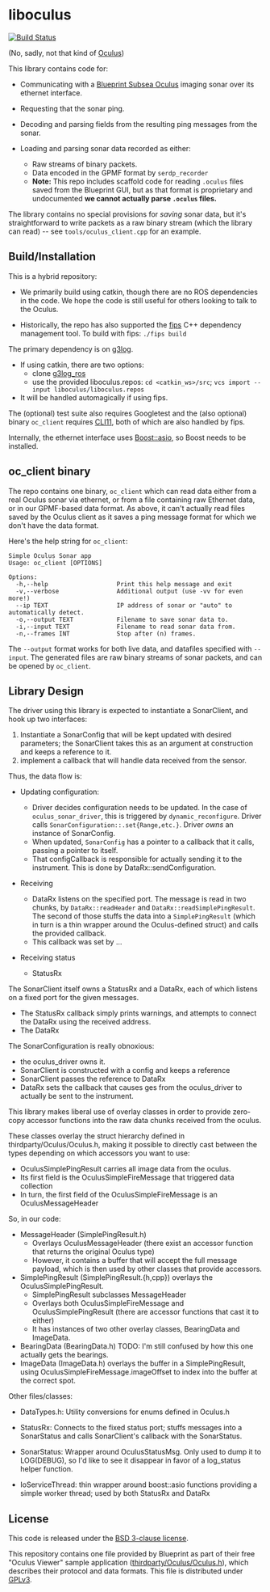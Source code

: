 
# liboculus

[![Build Status](https://github.drone.camhd.science/api/badges/apl-ocean-engineering/liboculus/status.svg)](https://github.drone.camhd.science/apl-ocean-engineering/liboculus)

(No, sadly, not that kind of [Oculus](https://www.oculus.com/))

This library contains code for:

  - Communicating with a [Blueprint Subsea Oculus](https://www.blueprintsubsea.com/oculus/index.php) imaging sonar over
    its ethernet interface.

  - Requesting that the sonar ping.

  - Decoding and parsing fields from the resulting ping messages from the sonar.

  - Loading and parsing sonar data recorded as either:
    - Raw streams of binary packets.
    - Data encoded in the GPMF format by `serdp_recorder`
    - **Note:** This repo includes scaffold code for reading `.oculus` files saved from the Blueprint GUI, but as that format is proprietary and undocumented **we cannot actually parse `.oculus` files.**

The library contains no special provisions for _saving_ sonar data,
but it's straightforward to write packets as a raw binary stream
(which the library can read) -- see `tools/oculus_client.cpp` for an example.

## Build/Installation

This is a hybrid repository:

* We primarily build using catkin, though there are no ROS dependencies in the code. We hope the code is still useful for others looking to talk to the Oculus.

* Historically, the repo has also supported the [fips](http://floooh.github.io/fips/) C++ dependency management tool. To build with fips: `./fips build`

The primary dependency is on [g3log](https://github.com/KjellKod/g3log).
* If using catkin, there are two options:
  * clone [g3log_ros](https://gitlab.com/apl-ocean-engineering/g3log_ros)
  * use the provided liboculus.repos: `cd <catkin_ws>/src`; `vcs import --input liboculus/liboculus.repos`
* It will be handled automagically if using fips.

The (optional) test suite also requires Googletest and the (also optional)
binary `oc_client` requires [CLI11](https://github.com/CLIUtils/CLI11),
both of which are also handled by fips.

Internally, the ethernet interface uses
[Boost::asio](https://www.boost.org/doc/libs/1_66_0/doc/html/boost_asio.html),
so Boost needs to be installed.



## oc_client binary

The repo contains one binary, `oc_client` which can read data either from a
real Oculus sonar via ethernet, or from a file containing raw Ethernet
data, or in our GPMF-based data format.   As above, it can't actually read
files saved by the Oculus client as it saves a ping message format for which
we don't have the data format.

Here's the help string for `oc_client`:

    Simple Oculus Sonar app
    Usage: oc_client [OPTIONS]

    Options:
      -h,--help                   Print this help message and exit
      -v,--verbose                Additional output (use -vv for even more!)
      --ip TEXT                   IP address of sonar or "auto" to automatically detect.
      -o,--output TEXT            Filename to save sonar data to.
      -i,--input TEXT             Filename to read sonar data from.
      -n,--frames INT             Stop after (n) frames.


The `--output` format works for both live data, and datafiles
specified with `--input`.  The generated files are raw binary
streams of sonar packets, and can be opened by `oc_client`.

## Library Design

The driver using this library is expected to instantiate a SonarClient, and hook up two interfaces:
1. Instantiate a SonarConfig that will be kept updated with desired parameters; the SonarClient takes this as an argument at construction and keeps a reference to it.
1. implement a callback that will handle data received from the sensor.

Thus, the data flow is:
* Updating configuration:
  - Driver decides configuration needs to be updated. In the case of `oculus_sonar_driver`, this is triggered by `dynamic_reconfigure`. Driver calls `SonarConfiguration::.set{Range,etc.}`. Driver *owns* an instance of SonarConfig.
  - When updated, `SonarConfig` has a pointer to a callback that it calls, passing a pointer to itself.
  - That configCallback is responsible for actually sending it to the instrument. This is done by DataRx::sendConfiguration.
* Receiving
  - DataRx listens on the specified port. The message is read in two chunks, by `DataRx::readHeader` and `DataRx::readSimplePingResult`. The second of those stuffs the data into a `SimplePingResult` (which in turn is a thin wrapper around the Oculus-defined struct) and calls the provided callback.
  - This callback was set by ...

* Receiving status
  - StatusRx

The SonarClient itself owns a StatusRx and a DataRx, each of which listens on a fixed port for the given messages.
* The StatusRx callback simply prints warnings, and attempts to connect the DataRx using the received address.
* The DataRx


The SonarConfiguration is really obnoxious:
* the oculus_driver owns it.
* SonarClient is constructed with a config and keeps a reference
* SonarClient passes the reference to DataRx
* DataRx sets the callback that causes ges from the oculus_driver to actually be sent to the instrument.



This library makes liberal use of overlay classes in order to provide
zero-copy accessor functions into the raw data chunks received from
the oculus.

These classes overlay the struct hierarchy defined in
thirdparty/Oculus/Oculus.h, making it possible to directly cast between the types depending on which accessors you want to use:
* OculusSimplePingResult carries all image data from the oculus.
* Its first field is the OculusSimpleFireMessage that triggered data collection
* In turn, the first field of the OculusSimpleFireMessage is an OculusMessageHeader

So, in our code:
* MessageHeader (SimplePingResult.h)
  * Overlays OculusMessageHeader (there exist an accessor function that returns the original Oculus type)
  * However, it contains a buffer that will accept the full message payload, which is then used by other classes that provide accessors.
* SimplePingResult (SimplePingResult.{h,cpp}) overlays the OculusSimplePingResult.
  * SimplePingResult subclasses MessageHeader
  * Overlays both OculusSimpleFireMessage and OculusSimplePingResult (there are accessor functions that cast it to either)
  * It has instances of two other overlay classes, BearingData and ImageData.
* BearingData (BearingData.h) TODO: I'm still confused by how this one actually gets the bearings.
* ImageData (ImageData.h) overlays the buffer in a SimplePingResult, using OculusSimpleFireMessage.imageOffset to index into the buffer at the correct spot.


Other files/classes:
* DataTypes.h: Utility conversions for enums defined in Oculus.h

* StatusRx: Connects to the fixed status port; stuffs messages into a SonarStatus and calls SonarClient's callback with the SonarStatus.
* SonarStatus: Wrapper around OculusStatusMsg. Only used to dump it to LOG(DEBUG), so I'd like to see it disappear in favor of a log_status helper function.

* IoServiceThread: thin wrapper around boost::asio functions providing a simple worker thread; used by both StatusRx and DataRx


## License

This code is released under the [BSD 3-clause license](LICENSE).

This repository contains one file provided by Blueprint as part of their free "Oculus Viewer" sample application ([thirdparty/Oculus/Oculus.h](thirdpart/Oculus/Oculus.h)), which describes their protocol and data formats.   This file is distributed under [GPLv3](https://www.gnu.org/licenses/gpl-3.0.en.html).